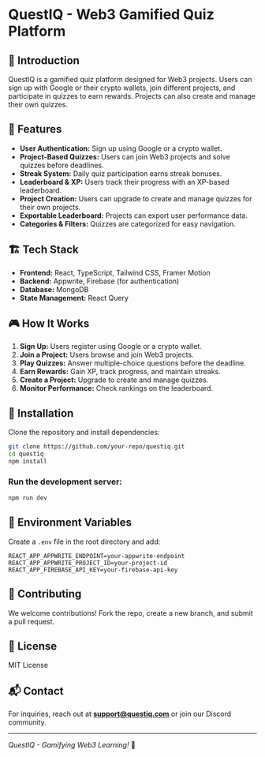 # QuestIQ - Web3 Gamified Quiz Platform

## 🚀 Introduction

QuestIQ is a gamified quiz platform designed for Web3 projects. Users can sign up with Google or their crypto wallets, join different projects, and participate in quizzes to earn rewards. Projects can also create and manage their own quizzes.

## 🌟 Features

- **User Authentication:** Sign up using Google or a crypto wallet.
- **Project-Based Quizzes:** Users can join Web3 projects and solve quizzes before deadlines.
- **Streak System:** Daily quiz participation earns streak bonuses.
- **Leaderboard & XP:** Users track their progress with an XP-based leaderboard.
- **Project Creation:** Users can upgrade to create and manage quizzes for their own projects.
- **Exportable Leaderboard:** Projects can export user performance data.
- **Categories & Filters:** Quizzes are categorized for easy navigation.

## 🏗️ Tech Stack

- **Frontend:** React, TypeScript, Tailwind CSS, Framer Motion
- **Backend:** Appwrite, Firebase (for authentication)
- **Database:** MongoDB
- **State Management:** React Query

## 🎮 How It Works

1. **Sign Up:** Users register using Google or a crypto wallet.
2. **Join a Project:** Users browse and join Web3 projects.
3. **Play Quizzes:** Answer multiple-choice questions before the deadline.
4. **Earn Rewards:** Gain XP, track progress, and maintain streaks.
5. **Create a Project:** Upgrade to create and manage quizzes.
6. **Monitor Performance:** Check rankings on the leaderboard.

## 📜 Installation

Clone the repository and install dependencies:

```bash
git clone https://github.com/your-repo/questiq.git
cd questiq
npm install
```

### Run the development server:

```bash
npm run dev
```

## 🔧 Environment Variables

Create a `.env` file in the root directory and add:

```
REACT_APP_APPWRITE_ENDPOINT=your-appwrite-endpoint
REACT_APP_APPWRITE_PROJECT_ID=your-project-id
REACT_APP_FIREBASE_API_KEY=your-firebase-api-key
```

## 🤝 Contributing

We welcome contributions! Fork the repo, create a new branch, and submit a pull request.

## 📜 License

MIT License

## 📬 Contact

For inquiries, reach out at **support@questiq.com** or join our Discord community.

---

_QuestIQ - Gamifying Web3 Learning!_ 🚀
